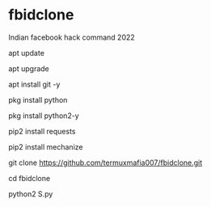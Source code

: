 # fbidclone
Indian facebook hack command 2022

apt update

apt upgrade

apt install git -y

pkg install python

pkg install python2-y

pip2 install requests

pip2 install mechanize

git clone https://github.com/termuxmafia007/fbidclone.git

cd fbidclone

python2 S.py
